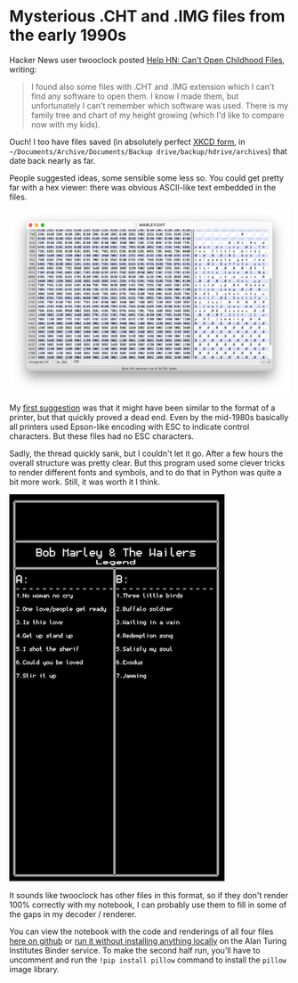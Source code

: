 # Mysterious .CHT and .IMG files from the early 1990s

Hacker News user twooclock posted [Help HN: Can't Open Childhood Files](https://news.ycombinator.com/item?id=30396042), writing:

> I found also some files with .CHT and .IMG extension which I can't find any software to open them.
> I know I made them, but unfortunately I can't remember which software was used. There is my family
> tree and chart of my height growing (which I'd like to compare now with my kids).

Ouch! I too have files saved (in absolutely perfect [XKCD form](https://xkcd.com/1360/), in `~/Documents/Archive/Documents/Backup drive/backup/hdrive/archives`) that date back nearly as far.

People suggested ideas, some sensible some less so. You could get pretty far with a hex viewer: there was obvious ASCII-like text embedded in the files.

![MARLEY.CHT, the file contents in a hex viewer](marley-hexfiend.png)

My [first suggestion](https://news.ycombinator.com/threads?id=awhitby#30398099) was that it might have been similar to the format of a printer, but that quickly proved a dead end. Even by the mid-1980s basically all printers used Epson-like encoding with ESC to indicate control characters. But these files had no ESC characters.

Sadly, the thread quickly sank, but I couldn't let it go. After a few hours the overall structure was pretty clear. But this program used some clever tricks to render different fonts and symbols, and to do that in Python was quite a bit more work. Still, it was worth it I think.

![MARLEY.CHT, as my code renders it](marley-rendered.png)

It sounds like twooclock has other files in this format, so if they don't render 100% correctly with my notebook, I can probably use them to fill in some of the gaps in my decoder / renderer.

You can view the notebook with the code and renderings of all four files [here on github](hn_mystery_files.ipynb) or [run it without installing anything locally](https://mybinder.org/v2/gh/econandrew/hn_mystery_files/HEAD?labpath=hn_mystery_files.ipynb) on the Alan Turing Institutes Binder service. To make the second half run, you'll have to uncomment and run the `!pip install pillow` command to install the `pillow` image library.
